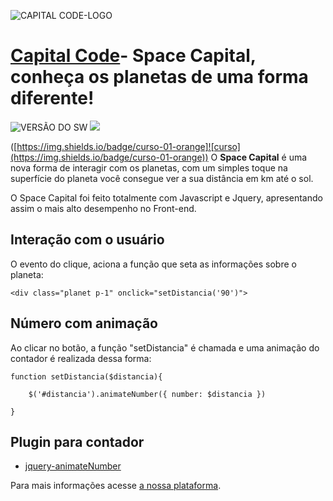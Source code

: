 

![CAPITAL CODE-LOGO](https://i.imgur.com/v1gbp9c.jpg)
 
# [Capital Code](https://capitalcode.com.br)- Space Capital, conheça os planetas de uma forma diferente! #
 


![VERSÃO DO SW](https://img.shields.io/badge/Spacel%20Capital--%20version-v.1.1.7-blue.svg)
![]([https://img.shields.io/badge/curso-01-blue](https://img.shields.io/badge/curso-01-blue)) 

([https://img.shields.io/badge/curso-01-orange]![curso](https://img.shields.io/badge/curso-01-orange))
O **Space Capital** é uma nova forma de interagir com os planetas, com um simples toque na superfície do planeta você consegue ver a sua distância em km até o sol.
 
O Space Capital foi feito totalmente com Javascript e Jquery, apresentando assim o mais alto desempenho no Front-end.
 
## Interação com o usuário
 
O evento do clique, aciona a função que seta as informações sobre o planeta:
 
    <div class="planet p-1" onclick="setDistancia('90')">
 
##  Número com animação
 
Ao clicar no botão, a função "setDistancia" é chamada e uma animação do contador é realizada dessa forma:
 
    function setDistancia($distancia){

        $('#distancia').animateNumber({ number: $distancia })

    }
 
## Plugin para contador
 
 -  [jquery-animateNumber](https://github.com/aishek/jquery-animateNumber)

 
 
Para mais informações acesse [a nossa plataforma](https://capitalcode.com.br).
